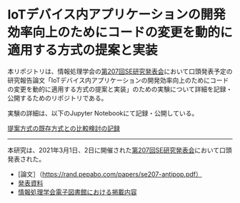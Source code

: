 # IoTデバイス内アプリケーションの開発効率向上のためにコードの変更を動的に適用する方式の提案と実装

本リポジトリは、情報処理学会の[第207回SE研究発表会](http://www.ipsj.or.jp/kenkyukai/event/se207.html)において口頭発表予定の研究報告論文「IoTデバイス内アプリケーションの開発効率向上のためにコードの変更を動的に適用する方式の提案と実装」のための実験について詳細を記録・公開するためのリポジトリである。

実験の詳細は、以下のJupyter Notebookにて記録・公開している。

[提案方式の既存方式との比較検討の記録](./experiments.ipynb)

----

本研究は、2021年3月1日、2日に開催された[第207回SE研究発表会](http://www.ipsj.or.jp/kenkyukai/event/se207.html)において口頭発表された。

* [論文］（https://rand.pepabo.com/papers/se207-antipop.pdf）
* [発表資料](https://speakerdeck.com/kentaro/ipsj-sigse-207)
* [情報処理学会電子図書館における掲載内容](http://id.nii.ac.jp/1001/00209587/)
